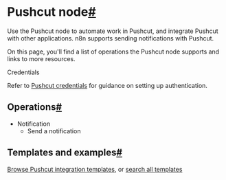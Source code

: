 [](https://github.com/n8n-io/n8n-docs/edit/main/docs/integrations/builtin/app-nodes/n8n-nodes-base.pushcut.md "Edit this page")

# Pushcut node[#](#pushcut-node "Permanent link")

Use the Pushcut node to automate work in Pushcut, and integrate Pushcut with other applications. n8n supports sending notifications with Pushcut.

On this page, you'll find a list of operations the Pushcut node supports and links to more resources.

Credentials

Refer to [Pushcut credentials](../../credentials/pushcut/) for guidance on setting up authentication.

## Operations[#](#operations "Permanent link")

*   Notification
    *   Send a notification

## Templates and examples[#](#templates-and-examples "Permanent link")

[Browse Pushcut integration templates](https://n8n.io/integrations/pushcut/), or [search all templates](https://n8n.io/workflows/)